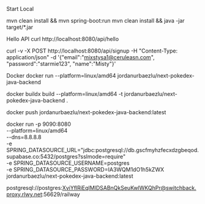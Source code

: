 Start Local

mvn clean install && mvn spring-boot:run
mvn clean install && java -jar target/*.jar

Hello API
curl http://localhost:8080/api/hello

curl -v -X POST http://localhost:8080/api/signup -H "Content-Type: application/json" -d '{"email":"mixstysa1@ceruleasn.com", "password":"starmie123", "name":"Misty"}'


Docker
docker run --platform=linux/amd64 jordanurbaezlu/next-pokedex-java-backend

docker buildx build --platform=linux/amd64 -t jordanurbaezlu/next-pokedex-java-backend .

docker push jordanurbaezlu/next-pokedex-java-backend:latest

docker run -p 9090:8080 \
  --platform=linux/amd64 \
  --dns=8.8.8.8 \
  -e SPRING_DATASOURCE_URL="jdbc:postgresql://db.gscfmyhzfecxdzgbeqod.supabase.co:5432/postgres?sslmode=require" \
  -e SPRING_DATASOURCE_USERNAME=postgres \
  -e SPRING_DATASOURCE_PASSWORD=IA3WQM1dO1h5kZWX \
  jordanurbaezlu/next-pokedex-java-backend:latest

  postgresql://postgres:XviYflRiEqIMlDSABnQkSeuKwlWKQhPr@switchback.proxy.rlwy.net:56629/railway